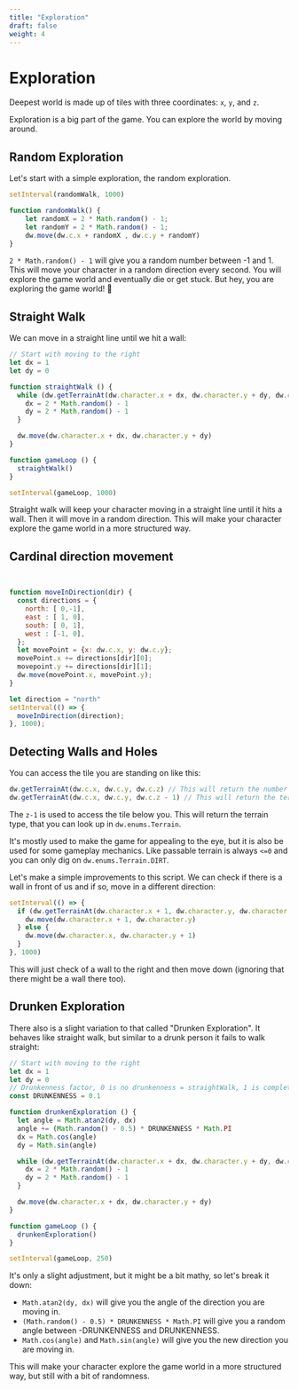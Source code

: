 ```yaml
---
title: "Exploration"
draft: false
weight: 4
---
```


# Exploration

Deepest world is made up of tiles with three coordinates: `x`, `y`, and `z`.

Exploration is a big part of the game. You can explore the world by moving around.

## Random Exploration

Let's start with a simple exploration, the random exploration.

```js
setInterval(randomWalk, 1000)

function randomWalk() {
    let randomX = 2 * Math.random() - 1;
    let randomY = 2 * Math.random() - 1;
    dw.move(dw.c.x + randomX , dw.c.y + randomY)
}
```

`2 * Math.random() - 1` will give you a random number between -1 and 1.
This will move your character in a random direction every second.
You will explore the game world and eventually die or get stuck. But hey, you are exploring the game world! 🎉

## Straight Walk

We can move in a straight line until we hit a wall:

```js
// Start with moving to the right
let dx = 1
let dy = 0

function straightWalk () {
  while (dw.getTerrainAt(dw.character.x + dx, dw.character.y + dy, dw.character.z) > 0) {
    dx = 2 * Math.random() - 1
    dy = 2 * Math.random() - 1
  }

  dw.move(dw.character.x + dx, dw.character.y + dy)
}

function gameLoop () {
  straightWalk()
}

setInterval(gameLoop, 1000)
```

Straight walk will keep your character moving in a straight line until it hits a wall.
Then it will move in a random direction. This will make your character explore the game world in a more structured way.

## Cardinal direction movement

```js


function moveInDirection(dir) {
  const directions = {
    north: [ 0,-1], 
    east : [ 1, 0],
    south: [ 0, 1],
    west : [-1, 0],
  };
  let movePoint = {x: dw.c.x, y: dw.c.y};
  movePoint.x += directions[dir][0];
  movepoint.y += directions[dir][1];
  dw.move(movePoint.x, movePoint.y);
}

let direction = "north"
setInterval(() => {
  moveInDirection(direction);
}, 1000);
```

## Detecting Walls and Holes

You can access the tile you are standing on like this:

```js
dw.getTerrainAt(dw.c.x, dw.c.y, dw.c.z) // This will return the number of the tile you are standing in
dw.getTerrainAt(dw.c.x, dw.c.y, dw.c.z - 1) // This will return the terrain object of the tile below your character
```

The `z-1` is used to access the tile below you. This will return the terrain type, that you can look up in `dw.enums.Terrain`.

It's mostly used to make the game for appealing to the eye, but it is also be used for some gameplay mechanics.
Like passable terrain is always `<=0` and you can only dig on `dw.enums.Terrain.DIRT`.

Let's make a simple improvements to this script. We can check if there is a wall in front of us and if so, move in a different direction:

```js
setInterval(() => {
  if (dw.getTerrainAt(dw.character.x + 1, dw.character.y, dw.character.z) <= 0) {
    dw.move(dw.character.x + 1, dw.character.y)
  } else {
    dw.move(dw.character.x, dw.character.y + 1)
  }
}, 1000)
```

This will just check of a wall to the right and then move down (ignoring that there might be a wall there too).

## Drunken Exploration

There also is a slight variation to that called "Drunken Exploration".
It behaves like straight walk, but similar to a drunk person it fails to walk straight:

```js
// Start with moving to the right
let dx = 1
let dy = 0
// Drunkenness factor, 0 is no drunkenness = straightWalk, 1 is completely random = randomWalk
const DRUNKENNESS = 0.1

function drunkenExploration () {
  let angle = Math.atan2(dy, dx)
  angle += (Math.random() - 0.5) * DRUNKENNESS * Math.PI
  dx = Math.cos(angle)
  dy = Math.sin(angle)

  while (dw.getTerrainAt(dw.character.x + dx, dw.character.y + dy, dw.character.z) > 0) {
    dx = 2 * Math.random() - 1
    dy = 2 * Math.random() - 1
  }

  dw.move(dw.character.x + dx, dw.character.y + dy)
}

function gameLoop () {
  drunkenExploration()
}

setInterval(gameLoop, 250)
```

It's only a slight adjustment, but it might be a bit mathy, so let's break it down:

- `Math.atan2(dy, dx)` will give you the angle of the direction you are moving in.
- `(Math.random() - 0.5) * DRUNKENNESS * Math.PI` will give you a random angle between -DRUNKENNESS and DRUNKENNESS.
- `Math.cos(angle)` and `Math.sin(angle)` will give you the new direction you are moving in.

This will make your character explore the game world in a more structured way, but still with a bit of randomness.
